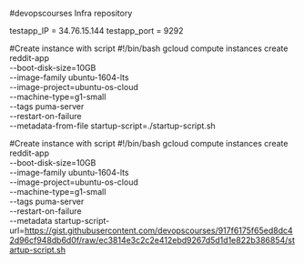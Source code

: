 #devopscourses Infra repository

testapp_IP = 34.76.15.144
testapp_port = 9292

#Create instance with script
#!/bin/bash
gcloud compute instances create reddit-app \
--boot-disk-size=10GB \
--image-family ubuntu-1604-lts \
--image-project=ubuntu-os-cloud \
--machine-type=g1-small \
--tags puma-server \
--restart-on-failure \
--metadata-from-file startup-script=./startup-script.sh


#Create instance with script
#!/bin/bash
gcloud compute instances create reddit-app \
--boot-disk-size=10GB \
--image-family ubuntu-1604-lts \
--image-project=ubuntu-os-cloud \
--machine-type=g1-small \
--tags puma-server \
--restart-on-failure \
--metadata startup-script-url=https://gist.githubusercontent.com/devopscourses/917f6175f65ed8dc42d96cf948db6d0f/raw/ec3814e3c2c2e412ebd9267d5d1d1e822b386854/startup-script.sh
